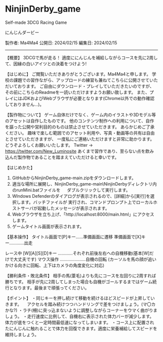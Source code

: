 # NinjinDerby_game
Self-made 3DCG Racing Game 


にんじんダービー

製作者: Ma4Ma4
公開日: 2024/02/15
編集日: 2024/02/15

-----------------------------------------------------------------------------------------------------------------

【概要】
3DCGで馬が走る！
適度ににんじんを補給しながらコースを先に2周して、因縁の白いアイツとの決着をつけよう!

【はじめに】
ご閲覧いただきありがとうございます。Ma4Ma4と申します。
学校の課題での習作ながら、アップロードの練習も兼ねてこちらに公開させていただいております。
ご自由にダウンロード・プレイしていただきたいのですが、その前にこちらのReadmeを一読いただけますようお願い致します。
また、プレイにはJDKおよびWebブラウザが必要となります(Chrome以外での動作確認しておりません…)。

【製作物について】
ゲーム自体だけでなく、ゲーム内のイラストや3Dモデル等のアセットは自作したものです。
他のコンテンツ制作への利用について、自作を謳った公開や営利目的のものは禁止させていただきます。
あらかじめご了承ください。
趣味で楽しむ範囲でのアセット利用や、写真・動画等の共有は自由とさせていただきますが、
一度私にご連絡いただけますと非常に助かります。どうぞよろしくお願いいたします。
Twitter -> https://twitter.com/New_Luminosite
あくまで習作であり、至らない点を飲み込んだ製作物であることを踏まえていただけると幸いです。

【はじめかた】
1. GitHubからNinjinDerby_game-main.zipをダウンロードします。
2. 適当な場所に展開し、NinjinDerby_game-main\NinjinDerbyディレクトリ内のrunMini.batファイルを
　 ダブルクリックして実行します。
3. WIndows Defenderのダイアログが表示されるので、[詳細]から[実行]を選択します。バッチファイルが
   実行され、コマンドプロンプト上でローカルホストサーバが起動したメッセージが表示されます。
4. Webブラウザを立ち上げ、「http://localhost:8000/main.html」にアクセスします。
5. ゲームタイトル画面が表示されます。


【基本操作】
タイトル画面で[P]キー……準備画面に遷移
準備画面で[X]キー…………出走

レース中
[W][A][S][D]キー …………それぞれ前後左右への自機移動(基本[W]だけで大丈夫です)
マウス操作 …………………自機の回転
(カーソルを馬の顔が追いかける向きに回転、上下はカメラの角度変化に対応)

【勝利条件・敗北条件】
相手の馬(葦毛)よりも先にコースを左回りに2周すれば勝ちです。
相手が先に2周してしまった場合も自機がゴールするまではゲーム続行となります。最後まで頑張ってください。

【ポイント】
・同じキーを押し続けて移動を続けるほどスピードが上昇していきます。
　アクセルを踏み続けつつハンドリングで差をつけましょう。(マ〇カかな?)
・ラチ(柵)に突っ込まないように調整しながらコーナーをウマく曲がりましょう。
・走行速度に比例して、自機右に表示された体力バーが減少します。体力が底をつくと一定時間最低速になってしまいます。
・コース上に配置されたにんじんに触れることで体力を回復できます。適度に栄養補給してスピードを維持しましょう。
